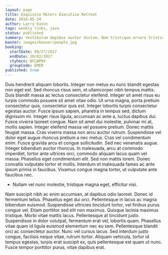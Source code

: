```yaml
---
layout: page
title: Exquisite Motors Executive Retreat
date: 2016-05-24
author: Larry Eaton
tags: weekly links, java
status: published
summary: Vestibulum dapibus auctor dictum. Nam tristique ornare tristique. Nullam eget.
banner: images/banner/people.jpg
booking:
  startDate: 09/27/2017
  endDate: 10/02/2017
  ctyhocn: BFLWPHX
  groupCode: EMER
published: true
---
```

Duis hendrerit aliquam lobortis. Integer non metus eu nunc blandit egestas non eget est. Sed rhoncus risus sem, et ullamcorper nibh tempus mattis. Duis blandit massa ac lectus consectetur eleifend. Integer sit amet risus eu turpis commodo posuere sit amet vitae odio. Ut urna magna, porta pretium consectetur quis, consectetur quis est. Integer lobortis turpis consectetur egestas auctor. Fusce ipsum sapien, pharetra in tempus sed, dictum dignissim mi. Integer risus ligula, accumsan ac ante a, luctus dapibus dui.
Fusce viverra laoreet congue. Nam sit amet dui molestie, pulvinar mi at, mollis sapien. Integer eleifend massa vel posuere pretium. Donec mattis feugiat massa. Cras viverra massa non arcu auctor rutrum. Suspendisse vel dolor eget augue rhoncus pretium a nec metus. Cras vel condimentum enim. Fusce gravida arcu et congue sollicitudin. Sed nec venenatis augue. Integer bibendum auctor rhoncus. In malesuada, arcu at commodo imperdiet, tortor ante ultrices orci, commodo aliquam lacus quam vel massa. Phasellus eget condimentum elit. Sed non mattis lorem. Donec convallis vulputate tortor et mollis. Interdum et malesuada fames ac ante ipsum primis in faucibus. Vivamus congue magna tortor, ut vulputate ante faucibus nec.

* Nullam vel nunc molestie, tristique magna eget, efficitur nisi.

Nam suscipit nibh ac enim accumsan, at dapibus odio laoreet. Donec id fermentum tellus. Phasellus eget dui orci. Pellentesque in lacus ac magna bibendum euismod. Suspendisse ultricies tincidunt tortor, vel finibus purus congue vel. Etiam porttitor sed elit non maximus. Quisque lacinia maximus tristique. Morbi vitae mattis lacus. Pellentesque at tincidunt justo. Suspendisse in dolor volutpat, fermentum erat vel, lobortis quam. Phasellus vitae quam id ligula euismod elementum nec eu sem. Pellentesque blandit orci ac consectetur auctor. Nunc vel cursus lacus. Sed interdum justo congue, facilisis neque vitae, rutrum tortor. Aliquam vehicula, tortor id tempus egestas, turpis erat suscipit ex, quis pellentesque est quam ut nunc. Fusce tempor porttitor purus, vitae dapibus erat.
